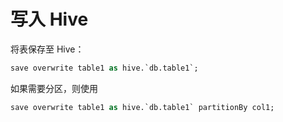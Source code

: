 # 写入 Hive

将表保存至 Hive：

```sql
save overwrite table1 as hive.`db.table1`;
```

如果需要分区，则使用

```sql
save overwrite table1 as hive.`db.table1` partitionBy col1;
```
